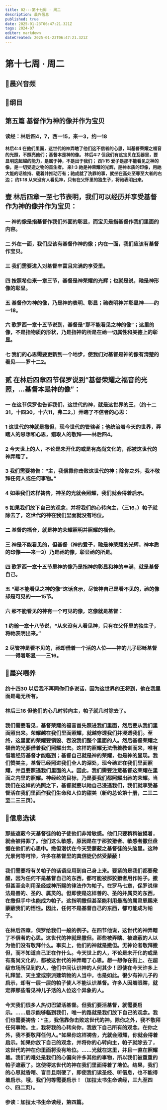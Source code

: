 ```yaml
---
title: 02---第十七周 · 周二
description: 晨兴信息
published: true
date: 2025-01-23T06:47:21.321Z
tags: 2024-07
editor: markdown
dateCreated: 2025-01-23T06:47:21.321Z
---
```


# 第十七周 · 周二
## 🎵晨兴音频

## 📖纲目

## 第五篇    基督作为神的像并作为宝贝

### 读经：林后四4，7，西一15，来一3，约一18

**林后4:4    在他们里面，这世代的神弄瞎了他们这不信者的心思，叫基督荣耀之福音的光照，不照亮他们；基督本是神的像。 林后4:7    但我们有这宝贝在瓦器里，要显明这超越的能力，是属于神，不是出于我们； 西1:15    爱子是那不能看见之神的像，是一切受造之物的首生者。 来1:3    祂是神荣耀的光辉，是神本质的印像，用祂大能的话维持、载着并推动万有；祂成就了洗罪的事，就坐在高处至尊至大者的右边； 约1:18    从来没有人看见神，只有在父怀里的独生子，将祂表明出来。**

## 壹	林后四章一至七节表明，我们可以经历并享受基督作为神的像并作为宝贝：

### 一	神的像是指基督作我们外面的彰显，而宝贝是指基督作我们里面的内容。

### 二	外在一面，我们应该有基督作神的像；内在一面，我们应该有基督作宝贝。

### 三	我们需要进入对基督丰富且完满的享受里。

### 四	按照希伯来一章三节，基督是神荣耀的光辉；也就是说，祂是神形像的彰显。

### 五	基督作为神的像，乃是神的表明、彰显；祂表明神并彰显神——约一18。

### 六	歌罗西一章十五节说到，基督是“那不能看见之神的像”；这里的像，不是指物质的形状，乃是指神的所是在祂一切属性和美德上的彰显。

### 七	我们的心思需要更新到一个地步，使我们对基督是神的像有清楚的看见——罗十二2。

## 贰	在林后四章四节保罗说到“基督荣耀之福音的光照，…基督本是神的像”：

### 一	在这节保罗也告诉我们，这世代的神，就是这世界的王，（约十二31，十四30，十六11，弗二2，）弄瞎了不信者的心思：

### 1	这世代的神就是撒但，现今世代的管辖者；他统治着今天的世界，弄瞎人的思想和心思，猎取人的敬拜——林后四4。

### 2	今天世上的人，不论是未开化的或是有高尚文化的，都被这世代的神弄瞎了。

### 3	我们需要祷告：“主，我信靠你击败这世代的神；除你之外，我不敬拜任何人或任何事物。”

### 4	如果我们这样祷告，神圣的光就会照耀，我们就会得着启示。

### 5	如果我们放下自己的观念，并将我们的心转向主，（三16，）帕子就除去了，这世代的神在我们里面就没有地位。

### 二	基督的福音，就是神的荣耀照明并照耀的福音。

### 三	神是不能看见的，但基督（神的爱子，祂是神荣耀的光辉，神本质的印像——来一3）乃是祂的像，彰显祂的所是。

### 四	歌罗西一章十五节里神的像乃是指神的彰显和神的丰满，就是基督自己。

### 五	“那不能看见之神的像”这话含示，尽管神自己是看不见的，祂的像却是可见的——15节。

### 六	那不能看见的神有一个可见的像，这像就是基督：

### 1	约翰一章十八节说，“从来没有人看见神，只有在父怀里的独生子，将祂表明出来。”

### 2	尽管神是看不见的，祂却借着一个活的人位——神的儿子耶稣基督——得着彰显——三16。

## 📖晨兴喂养

### **约十四30**    **以后我不再同你们多说话，因为这世界的王将到，他在我里面是毫无所有。**

### **林后三16**    **但他们的心几时转向主，帕子就几时除去了。**

### 我们需要看见，基督荣耀的福音首先照进我们里面，然后要从我们里面照出来。荣耀越在我们里面照耀，就越穿透我们并浸透我们。至终，这里面的荣耀要销毁、吞没我们整个里面的人。然后基督荣耀之福音的光要借着我们照耀出去。这样的照耀无法借着教训而来，唯有借着经历基督才能临到；基督自己就是神的荣耀，也是神的显现。我们赞美主，基督已经照进我们全人的深处，现今祂正在我们里面照耀，并且要照透我们里面的人。因此，我们需要注意基督这荣耀在里面之内里的照耀。神经纶的目标，乃是要我们都照耀出祂的荣耀。当我们在这样的光照之下，基督就要以祂自己浸透我们，我们就享受基督活在我们里面作我们生命和人位的甜美（新约总论第十册，二三二至二三三页）。

## 📖信息选读

### 那些遮蔽今天基督徒的帕子使他们非常敏感。他们只要稍稍被摸着，就会被得罪了。他们这么敏感，原因是在于那狡猾者、敏感者撒但盘据在他们的心思中。撒但潜伏在今天受蒙蔽之基督徒的头脑里。这种光景何等可怜，许多在基督里的真信徒仍然受蒙蔽！

### 我们需要将有关帕子的话语应用到自己身上来。要紧的是我们都要儆醒，因为任何不是基督自己的东西，都可能被那狡猾者用作帕子。撒但甚至会利用圣经或神所赐的律法作为帕子。在罗马七章，保罗说律法是善的、圣的、属灵的。但即使是这样善的、圣的并属灵的东西，在撒但手中也能成为帕子。这指明撒但甚至能利用最高的属灵恩赐来蒙蔽我们的悟性。因此，任何不是基督自己的东西，都可能成为帕子。

### 在林后四章，保罗给我们一般的例子。在四节他说，这世代的神弄瞎了不信者的心思。这世代的神就是撒但。那些被弄瞎、被遮蔽的人以为他们没有敬拜什么。事实上，他们的神就是撒但。无神论者敬拜撒但，而不知道自己正在作什么。今天世上的人，不论是未开化的或是有高尚文化的，都被这世代的神弄瞎了心思。想一想你在街上、在超级市场所见到的人，他们中间认识神的人何其少！即使在今天许多上礼拜堂、天主堂或宗派建筑物的人当中，也是如此。很少有神儿子的启示，却有一层一层的帕子使人不能认识基督。许多人因着眼瞎，就定罪那些看见神儿子活的人位这个异象的人。

### 今天我们很多人热切巴望活基督。但我们要活基督，就需要启示。……启示能够临到我们，唯一的路就是我们放下自己的观念。我们也需要祷告：“主，我信靠你击败这世代的神。除你之外，我不敬拜任何事物。主，我将我的心转向你，我放下自己所有的观念。在你之外，我不要敬拜任何人。”如果你这样祷告，光就会照耀，你就会得着启示。如果你放下自己的观念，并将你的心转向主，帕子就除去了，这世代的神在你里面将没有地位。……光就在这里，并且一直在照耀着。我们的难处是我们的心偏向许多其他的事物，所以我们被重重的帕子遮蔽了。这使得这世代的神在我们里面得着了地位。结果，我们的心思就昏暗、盲目且刚硬了，即使我们读圣经、听信息，也不能得着启示。哦，我们何等需要启示！（加拉太书生命读经，三九至四○、四二页）。

### 参读：加拉太书生命读经，第四篇。
<!-- Google tag (gtag.js) -->
<script async src="https://www.googletagmanager.com/gtag/js?id=G-1P8709Z16T"></script>
<script>
  window.dataLayer = window.dataLayer || [];
  function gtag(){dataLayer.push(arguments);}
  gtag('js', new Date());

  gtag('config', 'G-1P8709Z16T');
</script>
